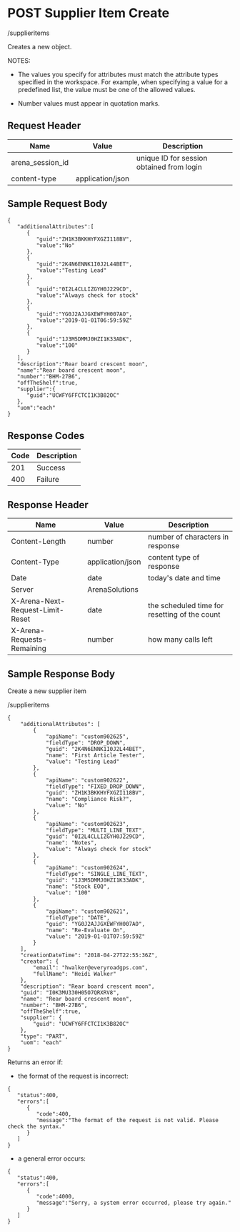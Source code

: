 # POST Supplier Item Create


/supplieritems

Creates a new  object.

NOTES:

* The values you specify for attributes must match the attribute types specified in the workspace. For example, when specifying a value for a predefined list, the value must be one of the allowed values.

* Number values must appear in quotation marks.

## Request Header

| Name | Value | Description |
|  --- |  --- |  --- | 
| arena_session_id |   | unique ID for session obtained from login |
| content\-type | application/json |   |

## Sample Request Body
```
{
   "additionalAttributes":[
      {
         "guid":"ZH1K3BKKHYFXGZI118BV",
         "value":"No"
      },
      {
         "guid":"2K4N6ENNK1I0J2L44BET",
         "value":"Testing Lead"
      },
      {
         "guid":"0I2L4CLLIZGYH0J229CD",
         "value":"Always check for stock"
      },
      {
         "guid":"YG0J2AJJGXEWFYH007AO",
         "value":"2019-01-01T06:59:59Z"
      },
      {
         "guid":"1J3M5DMMJ0HZI1K33ADK",
         "value":"100"
      }
   ],
   "description":"Rear board crescent moon",
   "name":"Rear board crescent moon",
   "number":"BHM-27B6",
   "offTheShelf":true,
   "supplier":{
      "guid":"UCWFY6FFCTCI1K3B82OC"
   },
   "uom":"each"
}
```
## Response Codes

| Code | Description |
|  --- |  --- | 
| 201 | Success |
| 400 | Failure |

## Response Header

| Name | Value | Description |
|  --- |  --- |  --- | 
| Content\-Length | number | number of characters in response |
| Content\-Type | application/json | content type of response |
| Date | date | today's date and time |
| Server | ArenaSolutions |   |
| X\-Arena\-Next\-Request\-Limit\-Reset  | date | the scheduled time for resetting of the count |
| X\-Arena\-Requests\-Remaining  | number | how many calls left |

## Sample Response Body
Create a new supplier item



/supplieritems

```
{
    "additionalAttributes": [
        {
            "apiName": "custom902625",
            "fieldType": "DROP_DOWN",
            "guid": "2K4N6ENNK1I0J2L44BET",
            "name": "First Article Tester",
            "value": "Testing Lead"
        },
        {
            "apiName": "custom902622",
            "fieldType": "FIXED_DROP_DOWN",
            "guid": "ZH1K3BKKHYFXGZI118BV",
            "name": "Compliance Risk?",
            "value": "No"
        },
        {
            "apiName": "custom902623",
            "fieldType": "MULTI_LINE_TEXT",
            "guid": "0I2L4CLLIZGYH0J229CD",
            "name": "Notes",
            "value": "Always check for stock"
        },
        {
            "apiName": "custom902624",
            "fieldType": "SINGLE_LINE_TEXT",
            "guid": "1J3M5DMMJ0HZI1K33ADK",
            "name": "Stock EOQ",
            "value": "100"
        },
        {
            "apiName": "custom902621",
            "fieldType": "DATE",
            "guid": "YG0J2AJJGXEWFYH007AO",
            "name": "Re-Evaluate On",
            "value": "2019-01-01T07:59:59Z"
        }
    ],
    "creationDateTime": "2018-04-27T22:55:36Z",
    "creator": {
        "email": "hwalker@everyroadgps.com",
        "fullName": "Heidi Walker"
    },
    "description": "Rear board crescent moon",
    "guid": "I0K3MU330H05O7QRXRV8",
    "name": "Rear board crescent moon",
    "number": "BHM-27B6",
    "offTheShelf":true,
    "supplier": {
        "guid": "UCWFY6FFCTCI1K3B82OC"
    },
    "type": "PART",
    "uom": "each"
}
```
Returns an error if:

* the format of the request is incorrect:

```
{  
   "status":400,
   "errors":[  
      {  
         "code":400,
         "message":"The format of the request is not valid. Please check the syntax."
      }
   ]
}
```
* a general error occurs:

```
{  
   "status":400,
   "errors":[  
      {  
         "code":4000,
         "message":"Sorry, a system error occurred, please try again."
      }
   ]
}
```
